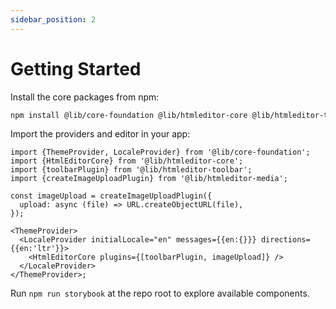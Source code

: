 ```yaml
---
sidebar_position: 2
---
```


# Getting Started

Install the core packages from npm:

```bash
npm install @lib/core-foundation @lib/htmleditor-core @lib/htmleditor-toolbar @lib/htmleditor-media
```

Import the providers and editor in your app:

```tsx
import {ThemeProvider, LocaleProvider} from '@lib/core-foundation';
import {HtmlEditorCore} from '@lib/htmleditor-core';
import {toolbarPlugin} from '@lib/htmleditor-toolbar';
import {createImageUploadPlugin} from '@lib/htmleditor-media';

const imageUpload = createImageUploadPlugin({
  upload: async (file) => URL.createObjectURL(file),
});

<ThemeProvider>
  <LocaleProvider initialLocale="en" messages={{en:{}}} directions={{en:'ltr'}}>
    <HtmlEditorCore plugins={[toolbarPlugin, imageUpload]} />
  </LocaleProvider>
</ThemeProvider>;
```

Run `npm run storybook` at the repo root to explore available components.
